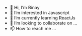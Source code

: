 - 👋 Hi, I’m Binay
- 👀 I’m interested in Javascript
- 🌱 I’m currently learning ReactJs
- 💞️ I’m looking to collaborate on ...
- 📫 How to reach me ...

<!---
coffemate-binay/coffemate-binay is a ✨ special ✨ repository because its `README.md` (this file) appears on your GitHub profile.
You can click the Preview link to take a look at your changes.
--->
